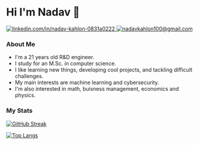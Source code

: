 # Hi I'm Nadav 👋

<a href="https://linkedin.com/in/nadav-kahlon-0831a0222">
  <img src="https://img.shields.io/badge/LinkedIn-blue?style=for-the-badge&logo=linkedin&logoColor=white" alt="linkedin.com/in/nadav-kahlon-0831a0222" />
</a>
<a href="mailto:nadavkahlon100@gmail.com">
    <img src="https://img.shields.io/badge/Gmail-D14836?style=for-the-badge&logo=gmail&logoColor=white" alt="nadavkahlon100@gmail.com"  />
</a>

### About Me

- I'm a 21 years old R&D engineer.
- I study for an M.Sc. in computer science.
- I like learning new things, developing cool projects, and tackling difficult challenges.
- My main interests are machine learning and cybersecurity.
- I'm also interested in math, buisness management, economics and physics.

### My Stats

[![GitHub Streak](http://github-readme-streak-stats.herokuapp.com?user=NadavKahlon&theme=dark)](https://git.io/streak-stats)

[![Top Langs](https://github-readme-stats.vercel.app/api/top-langs/?username=NadavKahlon&layout=compact&theme=dark&exclude_repo=calretinin-positive-neuron-detection)](https://github.com/anuraghazra/github-readme-stats)
